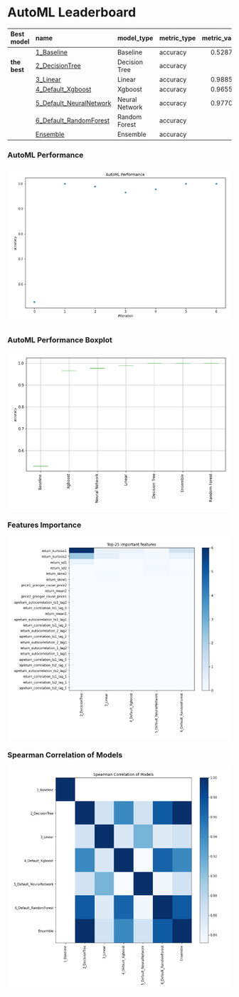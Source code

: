 # AutoML Leaderboard

| Best model   | name                                                         | model_type     | metric_type   |   metric_value |   train_time |
|:-------------|:-------------------------------------------------------------|:---------------|:--------------|---------------:|-------------:|
|              | [1_Baseline](1_Baseline/README.md)                           | Baseline       | accuracy      |       0.528736 |         1.68 |
| **the best** | [2_DecisionTree](2_DecisionTree/README.md)                   | Decision Tree  | accuracy      |       1        |         5.92 |
|              | [3_Linear](3_Linear/README.md)                               | Linear         | accuracy      |       0.988506 |         4.83 |
|              | [4_Default_Xgboost](4_Default_Xgboost/README.md)             | Xgboost        | accuracy      |       0.965517 |         4.94 |
|              | [5_Default_NeuralNetwork](5_Default_NeuralNetwork/README.md) | Neural Network | accuracy      |       0.977011 |         3.35 |
|              | [6_Default_RandomForest](6_Default_RandomForest/README.md)   | Random Forest  | accuracy      |       1        |         8.98 |
|              | [Ensemble](Ensemble/README.md)                               | Ensemble       | accuracy      |       1        |         0.23 |

### AutoML Performance
![AutoML Performance](ldb_performance.png)

### AutoML Performance Boxplot
![AutoML Performance Boxplot](ldb_performance_boxplot.png)

### Features Importance
![features importance across models](features_heatmap.png)



### Spearman Correlation of Models
![models spearman correlation](correlation_heatmap.png)

